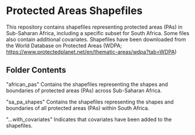 # Protected Areas Shapefiles #

This repository contains shapefiles representing protected areas (PAs) in Sub-Saharan Africa, including a specific subset for South Africa. Some files also contain additional covariates. Shapefiles have been downloaded from the World Database on Protected Areas (WDPA; https://www.protectedplanet.net/en/thematic-areas/wdpa?tab=WDPA)

## Folder Contents ##

 "african_pas" 
  Contains the shapefiles representing the shapes and boundaries of protected areas (PAs) across Sub-Saharan Africa.

 "sa_pa_shapes" 
  Contains the shapefiles representing the shapes and boundaries of all protected areas (PAs) within South Africa.

 "...with_covariates" 
  Indicates that covariates have been added to the shapefiles. 

